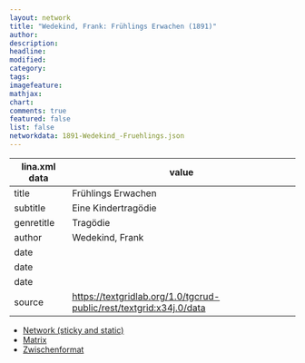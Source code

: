```yaml
---
layout: network
title: "Wedekind, Frank: Frühlings Erwachen (1891)"
author:
description:
headline:
modified:
category:
tags:
imagefeature: 
mathjax: 
chart: 
comments: true
featured: false
list: false
networkdata: 1891-Wedekind_-Fruehlings.json
---
```

lina.xml data  | value
------------- | -------------
title|Frühlings Erwachen
subtitle|Eine Kindertragödie
genretitle|Tragödie
author|Wedekind, Frank
date|
date|
date|
source|https://textgridlab.org/1.0/tgcrud-public/rest/textgrid:x34j.0/data


* [Network (sticky and static)](/network40)
* [Matrix](/matrix40)
* [Zwischenformat](/lina40 )
